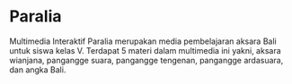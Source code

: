 # Paralia
Multimedia Interaktif Paralia merupakan media pembelajaran aksara Bali untuk siswa kelas V. Terdapat 5 materi dalam multimedia ini yakni, aksara wianjana, pangangge suara, pangangge tengenan, pangangge ardasuara, dan angka Bali.
